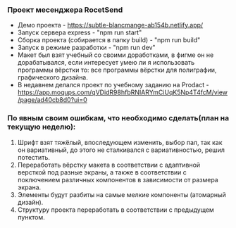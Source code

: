 ### Проект месенджера RocetSend
* Демо проекта - https://subtle-blancmange-ab154b.netlify.app/
* Запуск сервера express - "npm run start"
* Сборка проекта (собирается в папку build) - "npm run build"
* Запуск в режиме разработки - "npm run dev"
* Макет был взят учебный со своими доработками, в фигме он не дорабатывался, если интересует умею ли я использовать программы вёрстки то: все программы вёрстки для полиграфии, графического дизайна. 
* В недавнем делался проект по учебному заданию на Prodact - https://app.moqups.com/qVDidR98hfbRNIARYmCiUqK5Np4T4fcM/view/page/ad40cb8d0?ui=0
### По явным своим ошибкам, что необходимо сделать(план на текущую неделю): 
1. Шрифт взят тяжёлый, впоследующем изменить, выбор пал, так как он вариативный, до этого не сталкивался с вариативностью, решил потестить. 
2. Переработать вёрстку макета в соответствии с адаптивной версткой под разные экраны, а также в соответствии с поключением различных компонентов в зависимости от размера экрана.
3. Элементы будут разбиты на самые мелкие компоненты (атомарный дизайн).
4. Структуру проекта переработать в соответствии с предыдущем пунктом.
